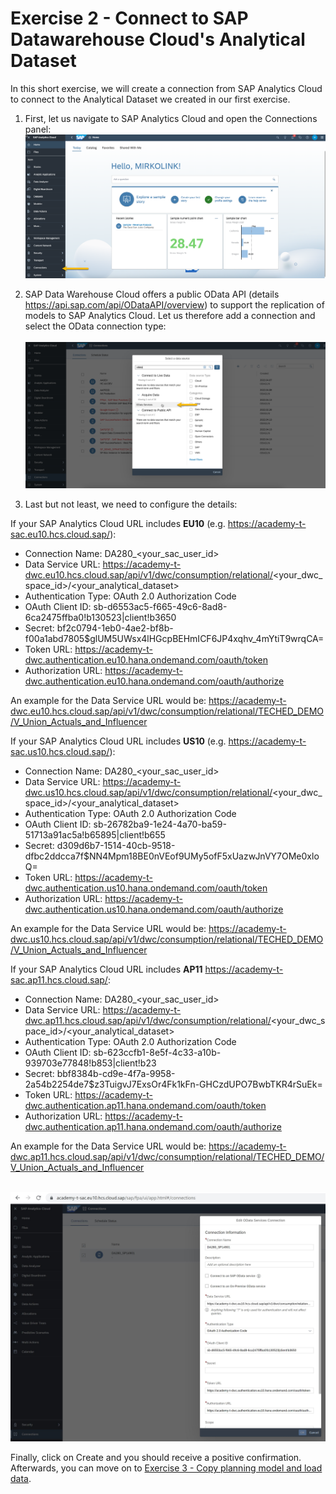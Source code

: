 # Exercise 2 - Connect to SAP Datawarehouse Cloud's Analytical Dataset

In this short exercise, we will create a connection from SAP Analytics Cloud to connect to the Analytical Dataset we created in our first exercise.

1. First, let us navigate to SAP Analytics Cloud and open the Connections panel: 
<br>![](/exercises/2_Connect_to_DWC/images/01_Connections.png)

2. SAP Data Warehouse Cloud offers a public OData API (details https://api.sap.com/api/ODataAPI/overview) to support the replication of models to SAP Analytics Cloud. Let us therefore add a connection and select the OData connection type:  
<br>![](/exercises/2_Connect_to_DWC/images/02_OData.png)

3. Last but not least, we need to configure the details:

If your SAP Analytics Cloud URL includes **EU10** (e.g. https://academy-t-sac.eu10.hcs.cloud.sap/):
- Connection Name: DA280_<your_sac_user_id>
- Data Service URL: https://academy-t-dwc.eu10.hcs.cloud.sap/api/v1/dwc/consumption/relational/<your_dwc_space_id>/<your_analytical_dataset> 
- Authentication Type: OAuth 2.0 Authorization Code
- OAuth Client ID: sb-d6553ac5-f665-49c6-8ad8-6ca2475ffba0!b130523|client!b3650
- Secret: bf2c0794-1eb0-4ae2-bf8b-f00a1abd7805$glUM5UWsx4lHGcpBEHmICF6JP4xqhv_4mYtiT9wrqCA=
- Token URL: https://academy-t-dwc.authentication.eu10.hana.ondemand.com/oauth/token 
- Authorization URL: https://academy-t-dwc.authentication.eu10.hana.ondemand.com/oauth/authorize

An example for the Data Service URL would be: https://academy-t-dwc.eu10.hcs.cloud.sap/api/v1/dwc/consumption/relational/TECHED_DEMO/V_Union_Actuals_and_Influencer  



If your SAP Analytics Cloud URL includes **US10** (e.g. https://academy-t-sac.us10.hcs.cloud.sap/):
- Connection Name: DA280_<your_sac_user_id>
- Data Service URL: https://academy-t-dwc.us10.hcs.cloud.sap/api/v1/dwc/consumption/relational/<your_dwc_space_id>/<your_analytical_dataset> 
- Authentication Type: OAuth 2.0 Authorization Code
- OAuth Client ID: sb-26782ba9-1e24-4a70-ba59-51713a91ac5a!b65895|client!b655
- Secret: d309d6b7-1514-40cb-9518-dfbc2ddcca7f$NN4Mpm18BE0nVEof9UMy5ofF5xUazwJnVY7OMe0xloQ=
- Token URL: https://academy-t-dwc.authentication.us10.hana.ondemand.com/oauth/token 
- Authorization URL: https://academy-t-dwc.authentication.us10.hana.ondemand.com/oauth/authorize

An example for the Data Service URL would be: https://academy-t-dwc.us10.hcs.cloud.sap/api/v1/dwc/consumption/relational/TECHED_DEMO/V_Union_Actuals_and_Influencer 



If your SAP Analytics Cloud URL includes **AP11** https://academy-t-sac.ap11.hcs.cloud.sap/:
- Connection Name: DA280_<your_sac_user_id>
- Data Service URL: https://academy-t-dwc.ap11.hcs.cloud.sap/api/v1/dwc/consumption/relational/<your_dwc_space_id>/<your_analytical_dataset> 
- Authentication Type: OAuth 2.0 Authorization Code
- OAuth Client ID: sb-623ccfb1-8e5f-4c33-a10b-939703e77848!b853|client!b23
- Secret: bbf8384b-cd9e-4f7a-9958-2a54b2254de7$z3TuigvJ7ExsOr4Fk1kFn-GHCzdUPO7BwbTKR4rSuEk=
- Token URL: https://academy-t-dwc.authentication.ap11.hana.ondemand.com/oauth/token 
- Authorization URL: https://academy-t-dwc.authentication.ap11.hana.ondemand.com/oauth/authorize

An example for the Data Service URL would be: https://academy-t-dwc.ap11.hcs.cloud.sap/api/v1/dwc/consumption/relational/TECHED_DEMO/V_Union_Actuals_and_Influencer 

<br>![](/exercises/2_Connect_to_DWC/images/03_Configuration.JPG)

Finally, click on Create and you should receive a positive confirmation. Afterwards, you can move on to [Exercise 3 - Copy planning model and load data](/exercises/3_Copy_Model_and_Import_Data/).
